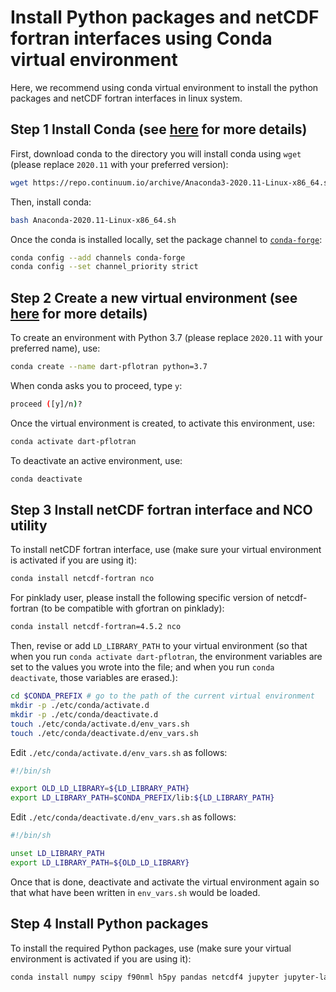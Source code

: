# Install Python packages and netCDF fortran interfaces using Conda virtual environment

Here, we recommend using conda virtual environment to install the python packages and netCDF fortran interfaces in linux system.

## Step 1 Install Conda (see [here](https://docs.conda.io/projects/conda/en/latest/user-guide/install/linux.html) for more details)
First, download conda to the directory you will install conda using ```wget``` (please replace ```2020.11``` with your preferred version):
```sh
wget https://repo.continuum.io/archive/Anaconda3-2020.11-Linux-x86_64.sh
```
Then, install conda:
```sh
bash Anaconda-2020.11-Linux-x86_64.sh
```
Once the conda is installed locally, set the package channel to [```conda-forge```](https://conda-forge.org/):
```sh
conda config --add channels conda-forge
conda config --set channel_priority strict
```

## Step 2 Create a new virtual environment (see [here](https://docs.conda.io/projects/conda/en/latest/user-guide/tasks/manage-environments.html) for more details)
To create an environment with Python 3.7 (please replace ```2020.11``` with your preferred name), use:
```sh
conda create --name dart-pflotran python=3.7
```
When conda asks you to proceed, type ```y```:
```sh
proceed ([y]/n)?
```
Once the virtual environment is created, to activate this environment, use:
```sh
conda activate dart-pflotran
```
To deactivate an active environment, use:
```sh
conda deactivate
```

## Step 3 Install netCDF fortran interface and NCO utility
To install netCDF fortran interface, use (make sure your virtual environment is activated if you are using it):
```sh
conda install netcdf-fortran nco
```
For pinklady user, please install the following specific version of netcdf-fortran (to be compatible with gfortran on pinklady):
```sh
conda install netcdf-fortran=4.5.2 nco
```
Then, revise or add ```LD_LIBRARY_PATH``` to your virtual environment (so that when you run ```conda activate dart-pflotran```, the environment variables are set to the values you wrote into the file; and when you run ```conda deactivate```, those variables are erased.): 
```sh
cd $CONDA_PREFIX # go to the path of the current virtual environment
mkdir -p ./etc/conda/activate.d
mkdir -p ./etc/conda/deactivate.d
touch ./etc/conda/activate.d/env_vars.sh
touch ./etc/conda/deactivate.d/env_vars.sh
```
Edit ```./etc/conda/activate.d/env_vars.sh``` as follows:
```sh
#!/bin/sh

export OLD_LD_LIBRARY=${LD_LIBRARY_PATH}
export LD_LIBRARY_PATH=$CONDA_PREFIX/lib:${LD_LIBRARY_PATH}
```
Edit ```./etc/conda/deactivate.d/env_vars.sh``` as follows:
```sh
#!/bin/sh

unset LD_LIBRARY_PATH
export LD_LIBRARY_PATH=${OLD_LD_LIBRARY}
```
Once that is done, deactivate and activate the virtual environment again so that what have been written in ```env_vars.sh``` would be loaded.


## Step 4 Install Python packages
To install the required Python packages, use (make sure your virtual environment is activated if you are using it):
```sh
conda install numpy scipy f90nml h5py pandas netcdf4 jupyter jupyter-lab matplotlib seaborn
```